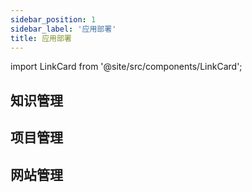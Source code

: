 ```yaml
---
sidebar_position: 1
sidebar_label: '应用部署'
title: 应用部署
---
```


import LinkCard from '@site/src/components/LinkCard';

## 知识管理

<LinkCard title="Wiki.js" description="wiki.js是一款开源的知识管理系统，支持markdown语法，具有丰富的插件系统。" to="/services/wikijs-install"></LinkCard>


## 项目管理

<LinkCard title="Mattermost" description="Mattermost是一款开源的团队协作工具，类似于Slack，具有团队沟通、项目管理等功能。" to="/services/mattermost-install"></LinkCard>


## 网站管理

<LinkCard title="Plausible" description="Plausible是一款开源的网站统计工具，相比于Google Analytics等传统的网站统计工具，Plausible更加注重用户隐私，不会收集用户的个人信息，也不会使用Cookie追踪用户。" to="/services/plausible-install"></LinkCard>

